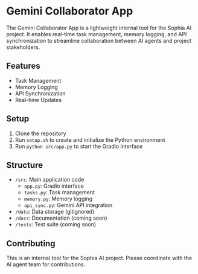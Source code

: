 # Gemini Collaborator App

The Gemini Collaborator App is a lightweight internal tool for the Sophia AI project. It enables real-time task management, memory logging, and API synchronization to streamline collaboration between AI agents and project stakeholders.

## Features

- Task Management
- Memory Logging
- API Synchronization
- Real-time Updates

## Setup

1. Clone the repository
2. Run `setup.sh` to create and initialize the Python environment
3. Run `python src/app.py` to start the Gradio interface

## Structure

- `/src`: Main application code
  - `app.py`: Gradio interface
  - `tasks.py`: Task management
  - `memory.py`: Memory logging
  - `api_sync.py`: Gemini API integration
- `/data`: Data storage (gitignored)
- `/docs`: Documentation (coming soon)
- `/tests`: Test suite (coming soon)

## Contributing

This is an internal tool for the Sophia AI project. Please coordinate with the AI agent team for contributions.